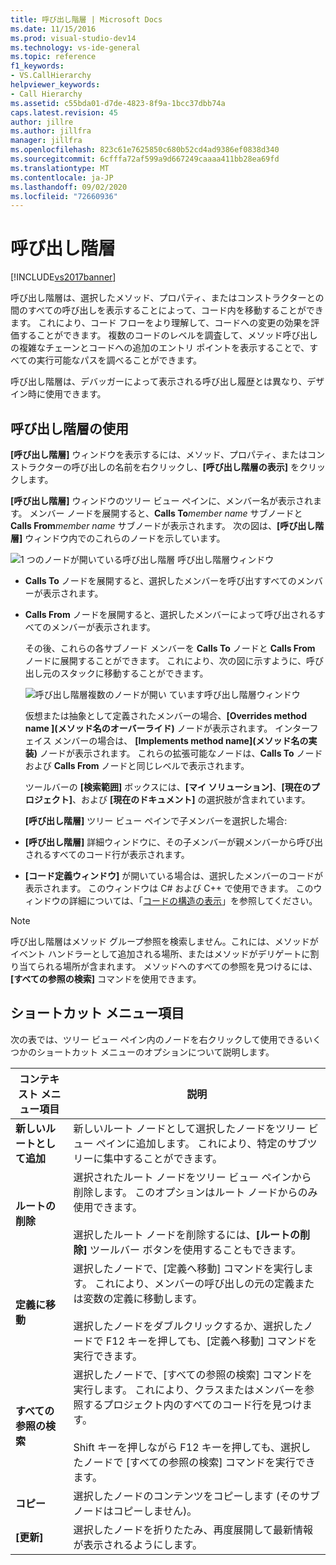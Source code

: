 ```yaml
---
title: 呼び出し階層 | Microsoft Docs
ms.date: 11/15/2016
ms.prod: visual-studio-dev14
ms.technology: vs-ide-general
ms.topic: reference
f1_keywords:
- VS.CallHierarchy
helpviewer_keywords:
- Call Hierarchy
ms.assetid: c55bda01-d7de-4823-8f9a-1bcc37dbb74a
caps.latest.revision: 45
author: jillre
ms.author: jillfra
manager: jillfra
ms.openlocfilehash: 823c61e7625850c680b52cd4ad9386ef0838d340
ms.sourcegitcommit: 6cfffa72af599a9d667249caaaa411bb28ea69fd
ms.translationtype: MT
ms.contentlocale: ja-JP
ms.lasthandoff: 09/02/2020
ms.locfileid: "72660936"
---
```

# <a name="call-hierarchy"></a>呼び出し階層
[!INCLUDE[vs2017banner](../../includes/vs2017banner.md)]

呼び出し階層は、選択したメソッド、プロパティ、またはコンストラクターとの間のすべての呼び出しを表示することによって、コード内を移動することができます。 これにより、コード フローをより理解して、コードへの変更の効果を評価することができます。 複数のコードのレベルを調査して、メソッド呼び出しの複雑なチェーンとコードへの追加のエントリ ポイントを表示することで、すべての実行可能なパスを調べることができます。

 呼び出し階層は、デバッガーによって表示される呼び出し履歴とは異なり、デザイン時に使用できます。

## <a name="using-call-hierarchy"></a>呼び出し階層の使用
 **[呼び出し階層]** ウィンドウを表示するには、メソッド、プロパティ、またはコンストラクターの呼び出しの名前を右クリックし、**[呼び出し階層の表示]** をクリックします。

 **[呼び出し階層]** ウィンドウのツリー ビュー ペインに、メンバー名が表示されます。 メンバー ノードを展開すると、**Calls To**_member name_ サブノードと **Calls From**_member name_ サブノードが表示されます。 次の図は、**[呼び出し階層]** ウィンドウ内でのこれらのノードを示しています。

 ![1 つのノードが開いている呼び出し階層](../../ide/reference/media/onenode.png "OneNode") 呼び出し階層ウィンドウ

- **Calls To** ノードを展開すると、選択したメンバーを呼び出すすべてのメンバーが表示されます。

- **Calls From** ノードを展開すると、選択したメンバーによって呼び出されるすべてのメンバーが表示されます。

  その後、これらの各サブノード メンバーを **Calls To** ノードと **Calls From** ノードに展開することができます。 これにより、次の図に示すように、呼び出し元のスタックに移動することができます。

  ![呼び出し階層複数のノードが開い](../../ide/media/multiplenodes.png "乗算") ています呼び出し階層ウィンドウ

  仮想または抽象として定義されたメンバーの場合、**[Overrides method name ]\(メソッド名のオーバーライド\)** ノードが表示されます。 インターフェイス メンバーの場合は、 **[Implements method name]\(メソッド名の実装\)** ノードが表示されます。 これらの拡張可能なノードは、**Calls To** ノードおよび **Calls From** ノードと同じレベルで表示されます。

  ツールバーの **[検索範囲]** ボックスには、**[マイ ソリューション]**、**[現在のプロジェクト]**、および **[現在のドキュメント]** の選択肢が含まれています。

  **[呼び出し階層]** ツリー ビュー ペインで子メンバーを選択した場合:

- **[呼び出し階層]** 詳細ウィンドウに、その子メンバーが親メンバーから呼び出されるすべてのコード行が表示されます。

- **[コード定義ウィンドウ]** が開いている場合は、選択したメンバーのコードが表示されます。 このウィンドウは C# および C++ で使用できます。 このウィンドウの詳細については、「[コードの構造の表示](../../ide/viewing-the-structure-of-code.md)」を参照してください。

> [!NOTE]
> 呼び出し階層はメソッド グループ参照を検索しません。これには、メソッドがイベント ハンドラーとして追加される場所、またはメソッドがデリゲートに割り当てられる場所が含まれます。 メソッドへのすべての参照を見つけるには、**[すべての参照の検索]** コマンドを使用できます。

## <a name="shortcut-menu-items"></a>ショートカット メニュー項目
 次の表では、ツリー ビュー ペイン内のノードを右クリックして使用できるいくつかのショートカット メニューのオプションについて説明します。

|コンテキスト メニュー項目|説明|
|-----------------------|-----------------|
|**新しいルートとして追加**|新しいルート ノードとして選択したノードをツリー ビュー ペインに追加します。 これにより、特定のサブツリーに集中することができます。|
|**ルートの削除**|選択されたルート ノードをツリー ビュー ペインから削除します。 このオプションはルート ノードからのみ使用できます。<br /><br /> 選択したルート ノードを削除するには、**[ルートの削除]** ツールバー ボタンを使用することもできます。|
|**定義に移動**|選択したノードで、[定義へ移動] コマンドを実行します。 これにより、メンバーの呼び出しの元の定義または変数の定義に移動します。<br /><br /> 選択したノードをダブルクリックするか、選択したノードで F12 キーを押しても、[定義へ移動] コマンドを実行できます。|
|**すべての参照の検索**|選択したノードで、[すべての参照の検索] コマンドを実行します。 これにより、クラスまたはメンバーを参照するプロジェクト内のすべてのコード行を見つけます。<br /><br /> Shift キーを押しながら F12 キーを押しても、選択したノードで [すべての参照の検索] コマンドを実行できます。|
|**コピー**|選択したノードのコンテンツをコピーします (そのサブ ノードはコピーしません)。|
|**[更新]**|選択したノードを折りたたみ、再度展開して最新情報が表示されるようにします。|
